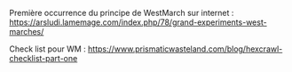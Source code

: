 Première occurrence du principe de WestMarch sur internet : https://arsludi.lamemage.com/index.php/78/grand-experiments-west-marches/


Check list pour WM : https://www.prismaticwasteland.com/blog/hexcrawl-checklist-part-one

